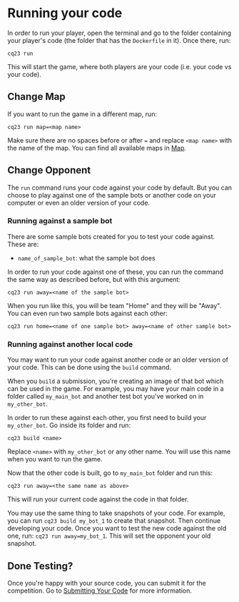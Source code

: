 # Running your code

In order to run your player, open the terminal and go to the folder containing your player's code (the folder that has
the `Dockerfile` in it). Once there, run:

```shell
cq23 run
```

This will start the game, where both players are your code (i.e. your code vs your code).

## Change Map

If you want to run the game in a different map, run:

```shell
cq23 run map=<map name>
```

Make sure there are no spaces before or after `=` and replace `<map name>` with the name of the map. You can find all
available maps in [Map](../game_logic/map.md).

## Change Opponent

The `run` command runs your code against your code by default. But you can choose to play against one of the sample bots
or another code on your computer or even an older version of your code.

### Running against a sample bot

There are some sample bots created for you to test your code against. These are:
- `name_of_sample_bot`: what the sample bot does

In order to run your code against one of these, you can run the command the same way as described before, but with this argument:

```shell
cq23 run away=<name of the sample bot>
```

When you run like this, you will be team "Home" and they will be "Away". You can even run two sample bots against each other:

```shell
cq23 run home=<name of one sample bot> away=<name of other sample bot>
```

### Running against another local code

You may want to run your code against another code or an older version of your code. This can be done using the `build` command.

When you `build` a submission, you're creating an image of that bot which can be used in the game. For example, you may have your
main code in a folder called `my_main_bot` and another test bot you've worked on in `my_other_bot`.

In order to run these against each other, you first need to build your `my_other_bot`. Go inside its folder and run:

```shell
cq23 build <name>
```

Replace `<name>` with `my_other_bot` or any other name. You will use this name when you want to run the game.

Now that the other code is built, go to `my_main_bot` folder and run this:

```shell
cq23 run away=<the same name as above>
```

This will run your current code against the code in that folder.

You may use the same thing to take snapshots of your code. For example, you can run `cq23 build my_bot_1` to create that snapshot.
Then continue developing your code. Once you want to test the new code against the old one, run: `cq23 run away=my_bot_1`. This will
set the opponent your old snapshot.

## Done Testing?

Once you're happy with your source code, you can submit it for the competition. Go to [Submitting Your Code](submitting_your_code.md)
for more information.